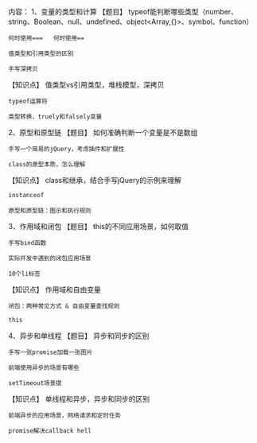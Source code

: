 内容：
1、变量的类型和计算
【题目】
	typeof能判断哪些类型（number、string、Boolean、null、undefined、object<Array,{}>、symbol、function）

	何时使用===   何时使用==

	值类型和引用类型的区别

	手写深拷贝

【知识点】
	值类型vs引用类型，堆栈模型，深拷贝

	typeof运算符

	类型转换，truely和falsely变量

2、原型和原型链
【题目】
	如何准确判断一个变量是不是数组

	手写一个简易的jQuery，考虑插件和扩展性

	class的原型本质，怎么理解

【知识点】
	class和继承，结合手写jQuery的示例来理解

	instanceof

	原型和原型链：图示和执行规则
3、作用域和闭包
【题目】
	this的不同应用场景，如何取值

	手写bind函数

	实际开发中遇到的闭包应用场景

	10个li标签

【知识点】
	作用域和自由变量

	闭包：两种常见方式 & 自由变量查找规则

	this
4、异步和单线程
【题目】
	异步和同步的区别

	手写一张promise加载一张图片

	前端使用异步的场景有哪些

	setTimeout场景提 

【知识点】
	单线程和异步，异步和同步的区别

	前端异步的应用场景，网络请求和定时任务

	promise解决callback hell

